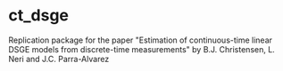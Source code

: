 # ct_dsge
Replication package for the paper "Estimation of continuous-time linear DSGE models from discrete-time measurements" by B.J. Christensen, L. Neri and J.C. Parra-Alvarez
